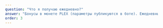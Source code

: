```yaml
---
question: "Что я получаю ежедневно?"
answer: "Бонусы в монете PLEX (параметры публикуются в боте). Ежедневные начисления выполняются в PLEX согласно правилам проекта. Конкретные параметры уточняются в Telegram-боте."
order: 3
---
```

